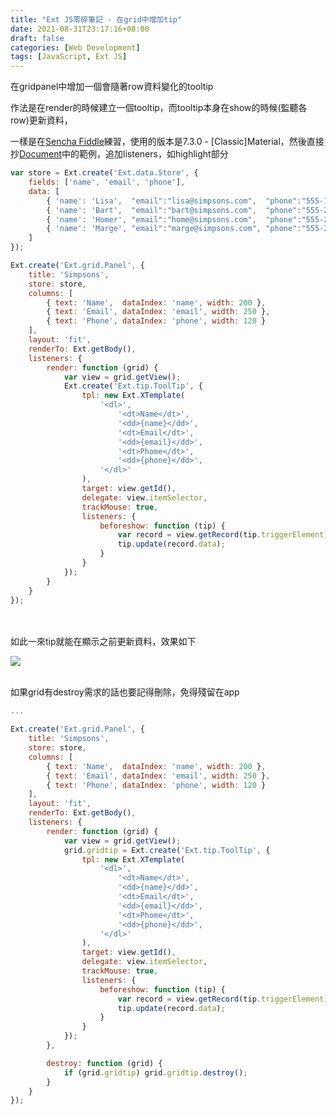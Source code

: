 ```yaml
---
title: "Ext JS零碎筆記 - 在grid中增加tip"
date: 2021-08-31T23:17:16+08:00
draft: false
categories: [Web Development]
tags: [JavaScript, Ext JS]
---
```

在gridpanel中增加一個會隨著row資料變化的tooltip
<!--more-->

作法是在render的時候建立一個tooltip，而tooltip本身在show的時候(監聽各row)更新資料，
  
一樣是在<a target="_blank" href="https://fiddle.sencha.com/">Sencha Fiddle</a>練習，使用的版本是7.3.0 - [Classic]Material，然後直接抄<a target="_blank" href="https://docs.sencha.com/extjs/7.3.0/classic/Ext.grid.Panel.html">Document</a>中的範例，追加listeners，如highlight部分
```js {linenos=table, hl_lines=["21-46"]}
var store = Ext.create('Ext.data.Store', {
    fields: ['name', 'email', 'phone'],
    data: [
        { 'name': 'Lisa',  "email":"lisa@simpsons.com",  "phone":"555-111-1224"  },
        { 'name': 'Bart',  "email":"bart@simpsons.com",  "phone":"555-222-1234" },
        { 'name': 'Homer', "email":"home@simpsons.com",  "phone":"555-222-1244"  },
        { 'name': 'Marge', "email":"marge@simpsons.com", "phone":"555-222-1254"  }
    ]
});

Ext.create('Ext.grid.Panel', {
    title: 'Simpsons',
    store: store,
    columns: [
        { text: 'Name',  dataIndex: 'name', width: 200 },
        { text: 'Email', dataIndex: 'email', width: 250 },
        { text: 'Phone', dataIndex: 'phone', width: 120 }
    ],
    layout: 'fit',
    renderTo: Ext.getBody(),
    listeners: {
        render: function (grid) {
            var view = grid.getView();
            Ext.create('Ext.tip.ToolTip', {
                tpl: new Ext.XTemplate(
                    '<dl>',
                        '<dt>Name</dt>',
                        '<dd>{name}</dd>',
                        '<dt>Email</dt>',
                        '<dd>{email}</dd>',
                        '<dt>Phome</dt>',
                        '<dd>{phone}</dd>',
                    '</dl>'
                ),
                target: view.getId(),
                delegate: view.itemSelector,
                trackMouse: true,
                listeners: {
                    beforeshow: function (tip) {
                        var record = view.getRecord(tip.triggerElement);
                        tip.update(record.data);
                    }
                }
            });
        }
    }
});
```
<br></br>
如此一來tip就能在顯示之前更新資料，效果如下

![](1.gif)
<br></br>

如果grid有destroy需求的話也要記得刪除，免得殘留在app
```js {linenos=table, linenostart=9, hl_lines=[16, "39-41"]}
...

Ext.create('Ext.grid.Panel', {
    title: 'Simpsons',
    store: store,
    columns: [
        { text: 'Name',  dataIndex: 'name', width: 200 },
        { text: 'Email', dataIndex: 'email', width: 250 },
        { text: 'Phone', dataIndex: 'phone', width: 120 }
    ],
    layout: 'fit',
    renderTo: Ext.getBody(),
    listeners: {
        render: function (grid) {
            var view = grid.getView();
            grid.gridtip = Ext.create('Ext.tip.ToolTip', {
                tpl: new Ext.XTemplate(
                    '<dl>',
                        '<dt>Name</dt>',
                        '<dd>{name}</dd>',
                        '<dt>Email</dt>',
                        '<dd>{email}</dd>',
                        '<dt>Phome</dt>',
                        '<dd>{phone}</dd>',
                    '</dl>'
                ),
                target: view.getId(),
                delegate: view.itemSelector,
                trackMouse: true,
                listeners: {
                    beforeshow: function (tip) {
                        var record = view.getRecord(tip.triggerElement);
                        tip.update(record.data);
                    }
                }
            });
        },

        destroy: function (grid) {
            if (grid.gridtip) grid.gridtip.destroy();
        }
    }
});
```
